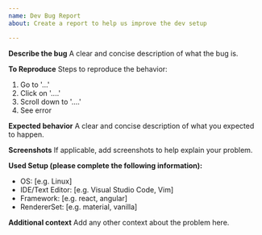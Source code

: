 ```yaml
---
name: Dev Bug Report
about: Create a report to help us improve the dev setup

---
```


**Describe the bug**
A clear and concise description of what the bug is.

**To Reproduce**
Steps to reproduce the behavior:
1. Go to '...'
2. Click on '....'
3. Scroll down to '....'
4. See error

**Expected behavior**
A clear and concise description of what you expected to happen.

**Screenshots**
If applicable, add screenshots to help explain your problem.

**Used Setup (please complete the following information):**
 - OS: [e.g. Linux]
 - IDE/Text Editor: [e.g. Visual Studio Code, Vim] 
 - Framework: [e.g. react, angular]
 - RendererSet: [e.g. material, vanilla]

**Additional context**
Add any other context about the problem here.
